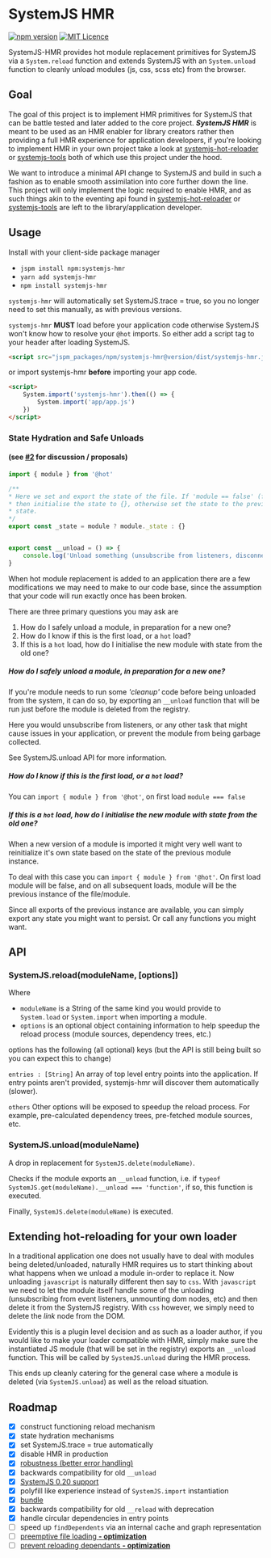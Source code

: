 # SystemJS HMR
[![npm version](https://badge.fury.io/js/systemjs-hmr.svg)](https://badge.fury.io/js/systemjs-hmr)
[![MIT Licence](https://badges.frapsoft.com/os/mit/mit.svg?v=103)](https://opensource.org/licenses/mit-license.php)

SystemJS-HMR provides hot module replacement primitives for SystemJS via a ```System.reload``` function and extends 
SystemJS with an `System.unload` function to cleanly unload modules (js, css, scss etc) from the browser.

## Goal
The goal of this project is to implement HMR primitives for SystemJS that can be battle tested and later added to the core project.
***SystemJS HMR*** is meant to be used as an HMR enabler for library creators rather then providing a full HMR experience
for application developers, if you're looking to implement HMR in your own project take a look at
[systemjs-hot-reloader](https://github.com/alexisvincent/systemjs-hot-reloader) or [systemjs-tools](https://github.com/alexisvincent/systemjs-tools)
both of which use this project under the hood.

We want to introduce a minimal API change to SystemJS and build in such a fashion as to enable smooth assimilation into core further down the line.
This project will only implement the logic required to enable HMR,
and as such things akin to the eventing api found in [systemjs-hot-reloader](https://github.com/alexisvincent/systemjs-hot-reloader)
or [systemjs-tools](https://github.com/alexisvincent/systemjs-tools) are left to the library/application developer.


## Usage
Install with your client-side package manager
- `jspm install npm:systemjs-hmr`
- `yarn add systemjs-hmr`
- `npm install systemjs-hmr`

`systemjs-hmr` will automatically set SystemJS.trace = true, so you no longer
need to set this manually, as with previous versions.

`systemjs-hmr` **MUST** load before your application code otherwise SystemJS
won't know how to resolve your `@hot` imports. So either add a script tag
to your header after loading SystemJS.

```html
<script src="jspm_packages/npm/systemjs-hmr@version/dist/systemjs-hmr.js"></script>
```

or import systemjs-hmr **before** importing your app code.

```html
<script>
    System.import('systemjs-hmr').then(() => {
        System.import('app/app.js')
    })
</script>
```

### State Hydration and Safe Unloads
#### (see [#2](https://github.com/alexisvincent/systemjs-hmr/issues/2) for discussion / proposals)

```javascript
import { module } from '@hot'

/** 
* Here we set and export the state of the file. If 'module == false' (first load),
* then initialise the state to {}, otherwise set the state to the previously exported
* state.
*/
export const _state = module ? module._state : {}


export const __unload = () => {
    console.log('Unload something (unsubscribe from listeners, disconnect from socket, etc...)')
}
```

When hot module replacement is added to an application there are a few modifications we may need to
make to our code base, since the assumption that your code will run exactly once has been broken.

There are three primary questions you may ask are
  1. How do I safely unload a module, in preparation for a new one?
  2. How do I know if this is the first load, or a `hot` load?
  3. If this is a `hot` load, how do I initialise the new module with state from the old one?

##### How do I safely unload a module, in preparation for a new one?
If you're module needs to run some *'cleanup'* code before being unloaded from the system, it can do so,
by exporting an `__unload` function that will be run just before the module is deleted from the registry.

Here you would unsubscribe from listeners, or any other task that might cause issues in your application,
or prevent the module from being garbage collected.

See SystemJS.unload API for more information.

##### How do I know if this is the first load, or a `hot` load?
You can `import { module } from '@hot'`, on first load `module === false`

##### If this is a `hot` load, how do I initialise the new module with state from the old one?
When a new version of a module is imported it might very well want to reinitialize it's own state based 
on the state of the previous module instance.

To deal with this case you can `import { module } from '@hot'`. On first load module will be false, and on
all subsequent loads, module will be the previous instance of the file/module.

Since all exports of the previous instance are available, you can simply export any state you might want to persist.
Or call any functions you might want.

## API

### SystemJS.**reload**(moduleName, [options])

Where
- `moduleName` is a String of the same kind you would provide to ```System.load``` or ```System.import``` when importing a module.
- `options` is an optional object containing information to help speedup the reload process (module sources, dependency trees, etc.)

options has the following (all optional) keys (but the API is still being built so you can expect this to change)

`entries : [String]`
An array of top level entry points into the application. If entry points aren't provided, systemjs-hmr will discover them
automatically (slower).

`others` Other options will be exposed to speedup the reload process. For example, pre-calculated dependency trees, pre-fetched module sources, etc.

### SystemJS.**unload**(moduleName)
A drop in replacement for `SystemJS.delete(moduleName)`.

Checks if the module exports an `__unload` function, i.e. if `typeof SystemJS.get(moduleName).__unload === 'function'`,
if so, this function is executed.

Finally, `SystemJS.delete(moduleName)` is executed. 


## Extending hot-reloading for your own loader
In a traditional application one does not usually have to deal with modules being deleted/unloaded, naturally HMR requires
us to start thinking about what happens when we unload a module in-order to replace it. Now unloading `javascript` is naturally
different then say to `css`. With `javascript` we need to let the module itself handle some of the unloading
(unsubscribing from event listeners, unmounting dom nodes, etc) and then delete it from the SystemJS registry.
With `css` however, we simply need to delete the *link* node from the DOM.

Evidently this is a plugin level decision and as such as a loader author, if you would like to make your loader compatible with HMR,
simply make sure the instantiated JS module (that will be set in the registry) exports an `__unload` function. This will be called
by `SystemJS.unload` during the HMR process.

This ends up cleanly catering for the general case where a module is deleted (via `SystemJS.unload`) as well as the reload situation.

## Roadmap
- [x] construct functioning reload mechanism
- [x] state hydration mechanisms
- [x] set SystemJS.trace = true automatically
- [x] disable HMR in production
- [x] [robustness (better error handling)](https://github.com/alexisvincent/systemjs-hmr/issues/11)
- [x] backwards compatibility for old `__unload`
- [x] [SystemJS 0.20 support](https://github.com/alexisvincent/systemjs-hmr/issues/6)
- [x] polyfill like experience instead of `SystemJS.import` instantiation
- [x] [bundle](https://github.com/alexisvincent/systemjs-hmr/issues/10)
- [x] backwards compatibility for old `__reload` with deprecation
- [x] handle circular dependencies in entry points
- [ ] speed up `findDependents` via an internal cache and graph representation
- [ ] [preemptive file loading **- optimization**](https://github.com/alexisvincent/systemjs-hmr/issues/12)
- [ ] [prevent reloading dependants **- optimization**](https://github.com/alexisvincent/systemjs-hmr/issues/12)
